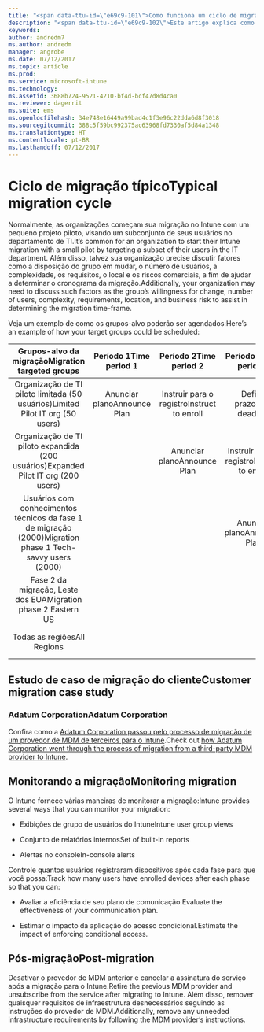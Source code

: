 ```yaml
---
title: "<span data-ttu-id=\"e69c9-101\">Como funciona um ciclo de migração típico do Intune</span><span class=\"sxs-lookup\"><span data-stu-id=\"e69c9-101\">How a typical Intune migration cycle works</span></span>"
description: "<span data-ttu-id=\"e69c9-102\">Este artigo explica como funciona um ciclo de migração do Intune e dar exemplos de como você pode lidar com os ciclos de migração.</span><span class=\"sxs-lookup\"><span data-stu-id=\"e69c9-102\">This article explains how an Intune migration cycle works, and give examples on how you can handle the migration cycles.</span></span>"
keywords: 
author: andredm7
ms.author: andredm
manager: angrobe
ms.date: 07/12/2017
ms.topic: article
ms.prod: 
ms.service: microsoft-intune
ms.technology: 
ms.assetid: 3688b724-9521-4210-bf4d-bcf47d8d4ca0
ms.reviewer: dagerrit
ms.suite: ems
ms.openlocfilehash: 34e748e16449a99bad4c1f3e96c22dda6d8f3018
ms.sourcegitcommit: 388c5f59bc992375ac63968fd7330af5d84a1348
ms.translationtype: HT
ms.contentlocale: pt-BR
ms.lasthandoff: 07/12/2017
---
```

# <a name="typical-migration-cycle"></a><span data-ttu-id="e69c9-103">Ciclo de migração típico</span><span class="sxs-lookup"><span data-stu-id="e69c9-103">Typical migration cycle</span></span>

<span data-ttu-id="e69c9-104">Normalmente, as organizações começam sua migração no Intune com um pequeno projeto piloto, visando um subconjunto de seus usuários no departamento de TI.</span><span class="sxs-lookup"><span data-stu-id="e69c9-104">It’s common for an organization to start their Intune migration with a small pilot by targeting a subset of their users in the IT department.</span></span> <span data-ttu-id="e69c9-105">Além disso, talvez sua organização precise discutir fatores como a disposição do grupo em mudar, o número de usuários, a complexidade, os requisitos, o local e os riscos comerciais, a fim de ajudar a determinar o cronograma da migração.</span><span class="sxs-lookup"><span data-stu-id="e69c9-105">Additionally, your organization may need to discuss such factors as the group’s willingness for change, number of users, complexity, requirements, location, and business risk to assist in determining the migration time-frame.</span></span>

<span data-ttu-id="e69c9-106">Veja um exemplo de como os grupos-alvo poderão ser agendados:</span><span class="sxs-lookup"><span data-stu-id="e69c9-106">Here’s an example of how your target groups could be scheduled:</span></span>

  | <span data-ttu-id="e69c9-107">**Grupos-alvo da migração**</span><span class="sxs-lookup"><span data-stu-id="e69c9-107">**Migration targeted groups**</span></span> | <span data-ttu-id="e69c9-108">**Período 1**</span><span class="sxs-lookup"><span data-stu-id="e69c9-108">**Time period 1**</span></span> | <span data-ttu-id="e69c9-109">**Período 2**</span><span class="sxs-lookup"><span data-stu-id="e69c9-109">**Time period 2**</span></span> | <span data-ttu-id="e69c9-110">**Período 3**</span><span class="sxs-lookup"><span data-stu-id="e69c9-110">**Time period 3**</span></span> | <span data-ttu-id="e69c9-111">**Período 4**</span><span class="sxs-lookup"><span data-stu-id="e69c9-111">**Time period 4**</span></span> | <span data-ttu-id="e69c9-112">**...**</span><span class="sxs-lookup"><span data-stu-id="e69c9-112">**...**</span></span>
|:---:|:---:|:---:|:---:|:---:|:---:|
| <span data-ttu-id="e69c9-113">Organização de TI piloto limitada (50 usuários)</span><span class="sxs-lookup"><span data-stu-id="e69c9-113">Limited Pilot IT org (50 users)</span></span> | <span data-ttu-id="e69c9-114">Anunciar plano</span><span class="sxs-lookup"><span data-stu-id="e69c9-114">Announce Plan</span></span> | <span data-ttu-id="e69c9-115">Instruir para o registro</span><span class="sxs-lookup"><span data-stu-id="e69c9-115">Instruct to enroll</span></span> | <span data-ttu-id="e69c9-116">Definir prazo</span><span class="sxs-lookup"><span data-stu-id="e69c9-116">Give deadline</span></span> | <span data-ttu-id="e69c9-117">Impor acesso condicional</span><span class="sxs-lookup"><span data-stu-id="e69c9-117">Enforce conditional access</span></span> |  |                                                        
| <span data-ttu-id="e69c9-118">Organização de TI piloto expandida (200 usuários)</span><span class="sxs-lookup"><span data-stu-id="e69c9-118">Expanded Pilot IT org (200 users)</span></span> |  | <span data-ttu-id="e69c9-119">Anunciar plano</span><span class="sxs-lookup"><span data-stu-id="e69c9-119">Announce Plan</span></span> | <span data-ttu-id="e69c9-120">Instruir para o registro</span><span class="sxs-lookup"><span data-stu-id="e69c9-120">Instruct to enroll</span></span> | <span data-ttu-id="e69c9-121">Definir prazo</span><span class="sxs-lookup"><span data-stu-id="e69c9-121">Give deadline</span></span> | <span data-ttu-id="e69c9-122">Impor acesso condicional</span><span class="sxs-lookup"><span data-stu-id="e69c9-122">Enforce conditional access</span></span> |
| <span data-ttu-id="e69c9-123">Usuários com conhecimentos técnicos da fase 1 de migração (2000)</span><span class="sxs-lookup"><span data-stu-id="e69c9-123">Migration phase 1 Tech-savvy users (2000)</span></span> |  |  | <span data-ttu-id="e69c9-124">Anunciar plano</span><span class="sxs-lookup"><span data-stu-id="e69c9-124">Announce Plan</span></span> | <span data-ttu-id="e69c9-125">Instruir para o registro</span><span class="sxs-lookup"><span data-stu-id="e69c9-125">Instruct to enroll</span></span> | <span data-ttu-id="e69c9-126">Definir prazo</span><span class="sxs-lookup"><span data-stu-id="e69c9-126">Give deadline</span></span> |
| <span data-ttu-id="e69c9-127">Fase 2 da migração, Leste dos EUA</span><span class="sxs-lookup"><span data-stu-id="e69c9-127">Migration phase 2 Eastern US</span></span> |  |  |  | <span data-ttu-id="e69c9-128">Anunciar plano</span><span class="sxs-lookup"><span data-stu-id="e69c9-128">Announce Plan</span></span> | <span data-ttu-id="e69c9-129">Instruir para o registro</span><span class="sxs-lookup"><span data-stu-id="e69c9-129">Instruct to enroll</span></span> |
| <span data-ttu-id="e69c9-130">Todas as regiões</span><span class="sxs-lookup"><span data-stu-id="e69c9-130">All Regions</span></span> |  |  |  |  | <span data-ttu-id="e69c9-131">Anunciar plano</span><span class="sxs-lookup"><span data-stu-id="e69c9-131">Announce Plan</span></span> |

## <a name="customer-migration-case-study"></a><span data-ttu-id="e69c9-132">Estudo de caso de migração do cliente</span><span class="sxs-lookup"><span data-stu-id="e69c9-132">Customer migration case study</span></span>

### <a name="adatum-corporation"></a><span data-ttu-id="e69c9-133">Adatum Corporation</span><span class="sxs-lookup"><span data-stu-id="e69c9-133">Adatum Corporation</span></span>

<span data-ttu-id="e69c9-134">Confira como a [Adatum Corporation passou pelo processo de migração de um provedor de MDM de terceiros para o Intune](https://gallery.technet.microsoft.com/Intune-migration-guide-893a95e3?redir=0).</span><span class="sxs-lookup"><span data-stu-id="e69c9-134">Check out [how Adatum Corporation went through the process of migration from a third-party MDM provider to Intune](https://gallery.technet.microsoft.com/Intune-migration-guide-893a95e3?redir=0).</span></span>

## <a name="monitoring-migration"></a><span data-ttu-id="e69c9-135">Monitorando a migração</span><span class="sxs-lookup"><span data-stu-id="e69c9-135">Monitoring migration</span></span>

<span data-ttu-id="e69c9-136">O Intune fornece várias maneiras de monitorar a migração:</span><span class="sxs-lookup"><span data-stu-id="e69c9-136">Intune provides several ways that you can monitor your migration:</span></span>

* <span data-ttu-id="e69c9-137">Exibições de grupo de usuários do Intune</span><span class="sxs-lookup"><span data-stu-id="e69c9-137">Intune user group views</span></span>

* <span data-ttu-id="e69c9-138">Conjunto de relatórios internos</span><span class="sxs-lookup"><span data-stu-id="e69c9-138">Set of built-in reports</span></span>

* <span data-ttu-id="e69c9-139">Alertas no console</span><span class="sxs-lookup"><span data-stu-id="e69c9-139">In-console alerts</span></span>

<span data-ttu-id="e69c9-140">Controle quantos usuários registraram dispositivos após cada fase para que você possa:</span><span class="sxs-lookup"><span data-stu-id="e69c9-140">Track how many users have enrolled devices after each phase so that you can:</span></span>

-   <span data-ttu-id="e69c9-141">Avaliar a eficiência de seu plano de comunicação.</span><span class="sxs-lookup"><span data-stu-id="e69c9-141">Evaluate the effectiveness of your communication plan.</span></span>

-   <span data-ttu-id="e69c9-142">Estimar o impacto da aplicação do acesso condicional.</span><span class="sxs-lookup"><span data-stu-id="e69c9-142">Estimate the impact of enforcing conditional access.</span></span>


## <a name="post-migration"></a><span data-ttu-id="e69c9-143">Pós-migração</span><span class="sxs-lookup"><span data-stu-id="e69c9-143">Post-migration</span></span>

<span data-ttu-id="e69c9-144">Desativar o provedor de MDM anterior e cancelar a assinatura do serviço após a migração para o Intune.</span><span class="sxs-lookup"><span data-stu-id="e69c9-144">Retire the previous MDM provider and unsubscribe from the service after migrating to Intune.</span></span> <span data-ttu-id="e69c9-145">Além disso, remover quaisquer requisitos de infraestrutura desnecessários seguindo as instruções do provedor de MDM.</span><span class="sxs-lookup"><span data-stu-id="e69c9-145">Additionally, remove any unneeded infrastructure requirements by following the MDM provider’s instructions.</span></span>
